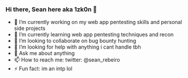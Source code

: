 ### Hi there, Sean here aka 1zk0n 👋

- 🔭 I’m currently working on my web app pentesting skills and personal side projects 
- 🌱 I’m currently learning web app pentesting techniques and recon
- 👯 I’m looking to collaborate on bug bounty hunting 
- 🤔 I’m looking for help with anything i cant handle tbh
- 💬 Ask me about anything
- 📫 How to reach me: twitter: @sean_rebeiro
- ⚡ Fun fact: im an intp lol
